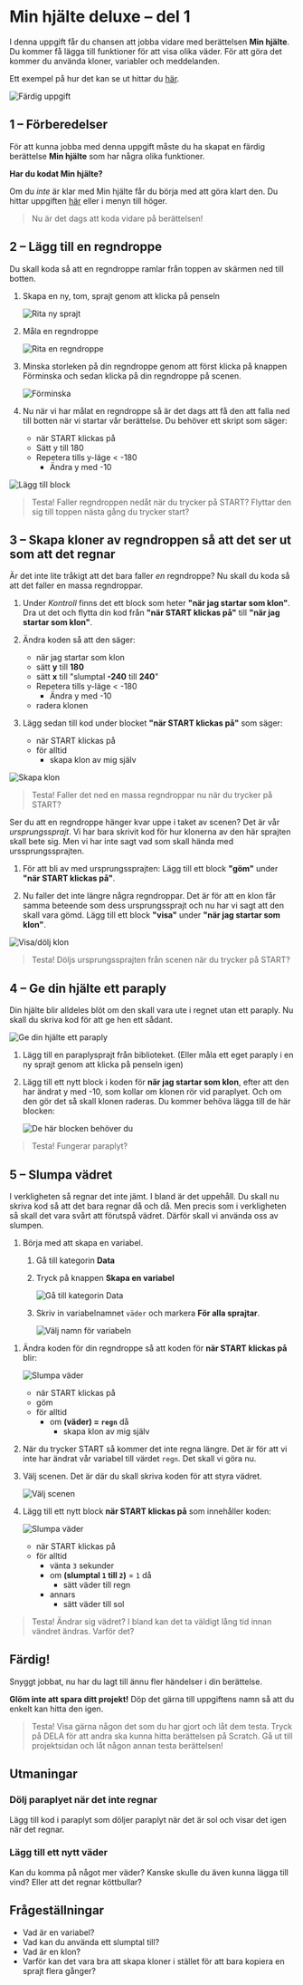 # Min hjälte deluxe – del 1

I denna uppgift får du chansen att jobba vidare med berättelsen **Min hjälte**. Du kommer få lägga till funktioner för att visa olika väder. För att göra det kommer du använda kloner, variabler och meddelanden.

Ett exempel på hur det kan se ut hittar du [här](https://scratch.mit.edu/projects/203420852/).

![Färdig uppgift](./färdig_uppgift.png)

## 1 – Förberedelser

För att kunna jobba med denna uppgift måste du ha skapat en färdig berättelse **Min hjälte** som har några olika funktioner.

**Har du kodat Min hjälte?**

Om du _inte_ är klar med Min hjälte får du börja med att göra klart den. Du hittar uppgiften [här](https://www.kodboken.se/start/skapa-berattelser/uppgifter-i-scratch/min-hjalte) eller i menyn till höger.

> Nu är det dags att koda vidare på berättelsen!

## 2 – Lägg till en regndroppe

Du skall koda så att en regndroppe ramlar från toppen av skärmen ned till botten.

1. Skapa en ny, tom, sprajt genom att klicka på penseln

   ![Rita ny sprajt](./rita_ny_sprajt.png)

2. Måla en regndroppe

   ![Rita en regndroppe](./rita_regndroppe.png)

3. Minska storleken på din regndroppe genom att först klicka på knappen Förminska och sedan klicka på din regndroppe på scenen.

   ![Förminska](./förminska.png)

4. Nu när vi har målat en regndroppe så är det dags att få den att falla ned till botten när vi startar vår berättelse. Du behöver ett skript som säger:

   * när START klickas på
   * Sätt y till 180
   * Repetera tills y-läge < -180
     * Ändra y med -10

![Lägg till block](./repetera_tills.png)

> Testa! Faller regndroppen nedåt när du trycker på START? Flyttar den sig till toppen nästa gång du trycker start?

## 3 – Skapa kloner av regndroppen så att det ser ut som att det regnar

Är det inte lite tråkigt att det bara faller _en_ regndroppe? Nu skall du koda så att det faller en massa regndroppar.

1. Under _Kontroll_ finns det ett block som heter **"när jag startar som klon"**. Dra ut det och flytta din kod från **"när START klickas på"** till **"när jag startar som klon"**.

2. Ändra koden så att den säger:

   * när jag startar som klon
   * sätt **y** till **180**
   * sätt **x** till "slumptal **-240** till **240**"
   * Repetera tills y-läge < -180
     * Ändra y med -10
   * radera klonen

3. Lägg sedan till kod under blocket **"när START klickas på"** som säger:

   * när START klickas på
   * för alltid
     * skapa klon av mig själv

![Skapa klon](./skapa_klon_1.png)

> Testa! Faller det ned en massa regndroppar nu när du trycker på START?

Ser du att en regndroppe hänger kvar uppe i taket av scenen? Det är vår _ursprungssprajt_. Vi har bara skrivit kod för hur klonerna av den här sprajten skall bete sig. Men vi har inte sagt vad som skall hända med urssprungssprajten.

1. För att bli av med ursprungssprajten: Lägg till ett block **"göm"** under **"när START klickas på"**.

2. Nu faller det inte längre några regndroppar. Det är för att en klon får samma beteende som dess ursprungssprajt och nu har vi sagt att den skall vara gömd. Lägg till ett block **"visa"** under **"när jag startar som klon"**.

![Visa/dölj klon](./skapa_klon_2.png)

> Testa! Döljs ursprungssprajten från scenen när du trycker på START?

## 4 – Ge din hjälte ett paraply

Din hjälte blir alldeles blöt om den skall vara ute i regnet utan ett paraply. Nu skall du skriva kod för att ge hen ett sådant.

![Ge din hjälte ett paraply](./paraply.gif)

1. Lägg till en paraplysprajt från biblioteket. (Eller måla ett eget paraply i en ny sprajt genom att klicka på penseln igen)

2. Lägg till ett nytt block i koden för **när jag startar som klon**, efter att den har ändrat y med -10, som kollar om klonen rör vid paraplyet. Och om den gör det så skall klonen raderas. Du kommer behöva lägga till de här blocken:

   ![De här blocken behöver du](./kollision.png)

> Testa! Fungerar paraplyt?

## 5 – Slumpa vädret

I verkligheten så regnar det inte jämt. I bland är det uppehåll. Du skall nu skriva kod så att det bara regnar då och då. Men precis som i verkligheten så skall det vara svårt att förutspå vädret. Därför skall vi använda oss av slumpen.

1. Börja med att skapa en variabel.

   1. Gå till kategorin **Data**
   2. Tryck på knappen **Skapa en variabel**

      ![Gå till kategorin Data](./variabel_1.png)

   3. Skriv in variabelnamnet `väder` och markera **För alla sprajtar**.

      ![Välj namn för variabeln](./variabel_2.png)

1) Ändra koden för din regndroppe så att koden för **när START klickas på** blir:

   ![Slumpa väder](./slumpa_väder_1.png)

   * när START klickas på
   * göm
   * för alltid
     * om **(väder) = `regn`** då
       * skapa klon av mig själv

1) När du trycker START så kommer det inte regna längre. Det är för att vi inte har ändrat vår variabel till värdet `regn`. Det skall vi göra nu.

1) Välj scenen. Det är där du skall skriva koden för att styra vädret.

   ![Välj scenen](./scen.png)

1) Lägg till ett nytt block **när START klickas på** som innehåller koden:

   ![Slumpa väder](./slumpa_väder_2.png)

   * när START klickas på
   * för alltid
     * vänta `3` sekunder
     * om **(slumptal `1` till `2`)** = `1` då
       * sätt väder till regn
     * annars
       * sätt väder till sol

> Testa! Ändrar sig vädret? I bland kan det ta väldigt lång tid innan vändret ändras. Varför det?

## Färdig!

Snyggt jobbat, nu har du lagt till ännu fler händelser i din berättelse.

**Glöm inte att spara ditt projekt!** Döp det gärna till uppgiftens namn så att du enkelt kan hitta den igen.

> Testa! Visa gärna någon det som du har gjort och låt dem testa. Tryck på DELA för att andra ska kunna hitta berättelsen på Scratch. Gå ut till projektsidan och låt någon annan testa berättelsen!

## Utmaningar

### Dölj paraplyet när det inte regnar

Lägg till kod i paraplyt som döljer paraplyt när det är sol och visar det igen när det regnar.

### Lägg till ett nytt väder

Kan du komma på något mer väder? Kanske skulle du även kunna lägga till vind? Eller att det regnar köttbullar?

## Frågeställningar

* Vad är en variabel?
* Vad kan du använda ett slumptal till?
* Vad är en klon?
* Varför kan det vara bra att skapa kloner i stället för att bara kopiera en sprajt flera gånger?
